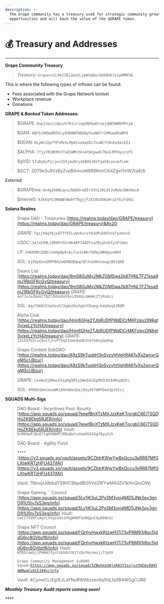 ```yaml
---
description: >-
  The Grape community has a treasury used for strategic community growth
  opportunities and will back the value of the $GRAPE token.
---
```


# 💰 Treasury and Addresses

****

**Grape Community Treasury**

> _Treasury:_ `GrapevviL94JZRiZwn2LjpWtmDacXU8QhAJvzpUMMFdL`

This is where the following types of inflows can be found:

* Fees associated with the Grape Network toolset
* Workplace revenue
* Donations

**GRAPE & **_**Backed**_** Token Addresses:**

> $GRAPE: `8upjSpvjcdpuzhfR1zriwg5NXkwDruejqNE9WNbPRtyA`
>
> $GAN: `4BF5sVW5wRR56cy9XR8NFDQGDy5oaNEFrCHMuwA9sBPd`&#x20;
>
> $DEAN: `6LyW1iUpfTPiMxSLMpKCxeAqXDz7nuWCfCNnEaSmibZ1`&#x20;
>
> $ALPHA: `7fjy7R1NhMxYToESWMchks4tW1pw4C7NxGJMYUysziP2`
>
> $gVID: `57uDybiPjcjwv31XjauNryoEBU6J6VTqaS8cyxvpfLmm`
>
> $GCT: 2D79eSu9VzByZvpBAmrJdWR6KrinCK4Zgvt1mW2ta8zb

_External_

> $GRAPEme: `Ax4g2hBNLqxaJbbDUrwEErX1h1JKLdtJsRebcDWcNacA`&#x20;
>
> $memeG: `9JkEqYSJRWQBtNwhY7bgjjf2X7AbSKNzWra2fkiFdX6i`

**Solana Realms**

> Grape DAO - Treasuries [https://realms.today/dao/GRAPE/treasury](https://realms.today/dao/GRAPE/treasury)&#x20;
>
> _GRAPE:_ `7qzjXQqT6jxEFTfbTLvQv6vrsYDJUPvk9XVsk7yxKncD`&#x20;
>
> _USDC:_ `3a7iE5MLi9RhPrhSrH64KP744DTvaZRiphnbfy2FtUmz`&#x20;
>
> _LP:_ `2dAXXMt2DQCcXoHg8p9cAi7ce1sBKrhQ9yzWH6pusW84`&#x20;
>
> _SOL:_ `6jEQpEnoSRPP8A2w6DWDQDpqrQTJvG4HinaugiBGtQKD`&#x20;
>
> Deans List [https://realms.today/dao/9mS8GuMx2MkZGMSwa2k87HNLTFZ1ssa9mJ1RkGFKcGyQ/treasury](https://realms.today/dao/9mS8GuMx2MkZGMSwa2k87HNLTFZ1ssa9mJ1RkGFKcGyQ/treasury) _GRAPE:_ `AeTJvJoZHokCTQZfZHVaXotEei95XGisWeWc2TjRubci`&#x20;
>
> _SOL:_ `Aqz7UK6VCUaSosh72qQxV6vSpb7CKaegrkdu5eq3JRQM`&#x20;
>
> Alpha Club [https://realms.today/dao/Hmr6GHe2TJbRUDfPWdDCrMKFzipcDN8gt3yixeLzYcH4/treasury](https://realms.today/dao/Hmr6GHe2TJbRUDfPWdDCrMKFzipcDN8gt3yixeLzYcH4/treasury) _GRAPE:_ `23s547U2cucAvctjnvP7Ug5ZumnAaUb2nVCk6nyGw9np`
>
> Grape Content SubDAO: [https://realms.today/dao/A9zS9kTuobH3nSyzvhtVqhRA61vXs2wnxrQgMScUBzur](https://realms.today/dao/A9zS9kTuobH3nSyzvhtVqhRA61vXs2wnxrQgMScUBzur)
>
> _GRAPE:_ `Cov6e3jEMwvS51g9g5Mty1We542ZqdRZCAS5dMzpEQtc`
>
> _SOL_: `9PR9U1HetmuoWK1bhh98e1kej8Uy3V7bMfDe43pJVCvj`

**SQUADS Multi-Sigs**

> DAO Board - Incentives Pool: Bounty [https://app.squads.so/squad/7epefBnXTzMXJzxKeKTncgbC6EiTSQDHoZK8Ekg5RJER/info](https://app.squads.so/squad/7epefBnXTzMXJzxKeKTncgbC6EiTSQDHoZK8Ekg5RJER/info) _Vault:_ `6cRKGePJQu671qHYNAMT3REwQotxdumXG43Gg76yu2zh`&#x20;
>
> DAO Board - Agility Fund&#x20;
>
> ****[https://v3.squads.so/vault/assets/9CZbtrKWwYwBsQccu3sRR87MfGLXtwKRTzHFU437ifAt](https://v3.squads.so/vault/assets/9CZbtrKWwYwBsQccu3sRR87MfGLXtwKRTzHFU437ifAt)
>
> _Vault:_ 7NnoyUdbbqYS9HC9bpdBt35Vd2WYwM4d2V1kHvQkxDWj&#x20;
>
> Grape Gaming `` Council   [https://app.squads.so/squad/5Lv1jK3uL2PxSM3voj4MD5JNk5pv3gnD91U5ty7sS3eg/info](https://app.squads.so/squad/5Lv1jK3uL2PxSM3voj4MD5JNk5pv3gnD91U5ty7sS3eg/info) _Vault:_ `CmCC7YU9TcAqrLVtqssH1sFKgWXHfSoNQguCdyA5NsSc`&#x20;
>
> Grape NFT Council [https://app.squads.so/squad/FQnhyHwxkKtzwH17i73vP6M93j8sc5jddG6rc8GVbzf6/info](https://app.squads.so/squad/FQnhyHwxkKtzwH17i73vP6M93j8sc5jddG6rc8GVbzf6/info) _Vault:_ `HTD5C4ebj1PH6WJfycF16h6VJ61TcDxYHcnmsjiftpXV`
>
> `Grape Community Management SubDAO Squad:`[`https://app.squads.so/squad/5ZBwtmzU8jxR81Y1szjxzYHZ4sdUH34W9wqCuSCEJ49y/info`](https://app.squads.so/squad/5ZBwtmzU8jxR81Y1szjxzYHZ4sdUH34W9wqCuSCEJ49y/info)``
>
> Vault: 4CymeCLrEg1EJLaYNuRWX6zzev8q1HjLhjXB4WGgCUR8

_**Monthly Treasury Audit reports coming soon!**_

_****_
